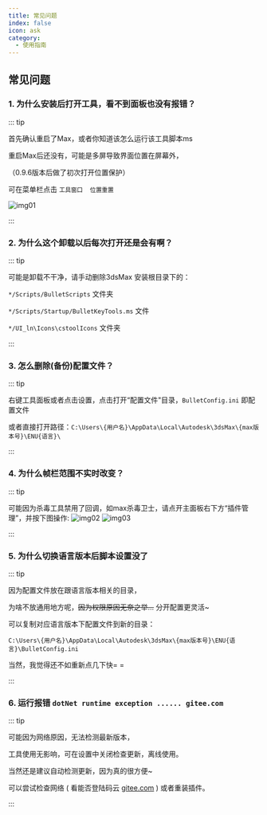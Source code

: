 ```yaml
---
title: 常见问题
index: false
icon: ask
category:
  - 使用指南
---
```


## 常见问题

### 1. 为什么安装后打开工具，看不到面板也没有报错？

::: tip

首先确认重启了Max，或者你知道该怎么运行该工具脚本ms

重启Max后还没有，可能是多屏导致界面位置在屏幕外，

（0.9.6版本后做了初次打开位置保护）

可在菜单栏点击    ``工具窗口  位置重置``

![img01](https://cdn.jsdelivr.net/gh/AniBullet/Blog-cdn@master/images/20221218033444.png)

:::

### 2. 为什么这个卸载以后每次打开还是会有啊？

::: tip

可能是卸载不干净，请手动删除3dsMax 安装根目录下的：

``*/Scripts/BulletScripts`` 文件夹

``*/Scripts/Startup/BulletKeyTools.ms`` 文件

``*/UI_ln\Icons\cstoolIcons`` 文件夹

:::

### 3.  怎么删除(备份)配置文件？

::: tip

右键工具面板或者点击设置，点击打开“配置文件"目录，``BulletConfig.ini`` 即配置文件

或者直接打开路径：``C:\Users\{用户名}\AppData\Local\Autodesk\3dsMax\{max版本号}\ENU{语言}\``

:::

### 4. 为什么帧栏范围不实时改变？

::: tip

可能因为杀毒工具禁用了回调，如max杀毒卫士，请点开主面板右下方“插件管理”，并按下图操作:
![img02](https://cdn.jsdelivr.net/gh/AniBullet/Blog-cdn@master/images/Untitled.png)
![img03](https://cdn.jsdelivr.net/gh/AniBullet/Blog-cdn@master/images/Untitled_1.png)

:::

### 5. 为什么切换语言版本后脚本设置没了

::: tip

因为配置文件放在跟语言版本相关的目录，

为啥不放通用地方呢，~~因为权限原因无奈之举...~~ 分开配置更灵活~

可以复制对应语言版本下配置文件到新的目录：

``C:\Users\{用户名}\AppData\Local\Autodesk\3dsMax\{max版本号}\ENU{语言}\BulletConfig.ini``

当然，我觉得还不如重新点几下快= =

:::

### 6. 运行报错 ``dotNet runtime exception ...... gitee.com``

::: tip

可能因为网络原因，无法检测最新版本，

工具使用无影响，可在设置中关闭检查更新，离线使用。

当然还是建议自动检测更新，因为真的很方便~

可以尝试检查网络 ( 看能否登陆码云 [gitee.com](http://gitee.com) ) 或者重装插件。

:::
